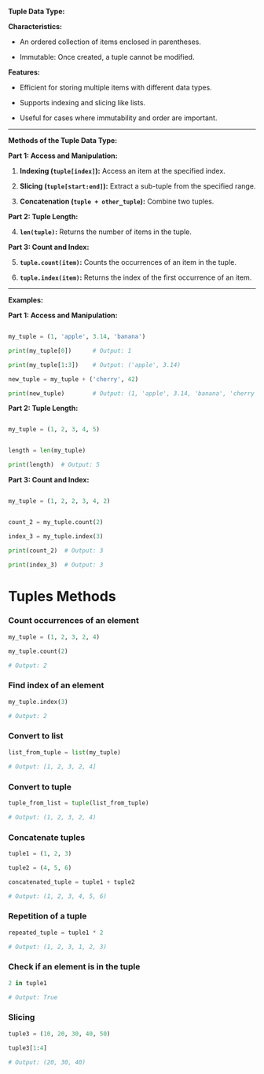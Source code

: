 **Tuple Data Type:**




**Characteristics:**

- An ordered collection of items enclosed in parentheses.

- Immutable: Once created, a tuple cannot be modified.




**Features:**

- Efficient for storing multiple items with different data types.

- Supports indexing and slicing like lists.

- Useful for cases where immutability and order are important.




---




**Methods of the Tuple Data Type:**




**Part 1: Access and Manipulation:**

1. **Indexing (`tuple[index]`):** Access an item at the specified index.

2. **Slicing (`tuple[start:end]`):** Extract a sub-tuple from the specified range.

3. **Concatenation (`tuple + other_tuple`):** Combine two tuples.




**Part 2: Tuple Length:**

4. **`len(tuple)`:** Returns the number of items in the tuple.




**Part 3: Count and Index:**

5. **`tuple.count(item)`:** Counts the occurrences of an item in the tuple.

6. **`tuple.index(item)`:** Returns the index of the first occurrence of an item.




---




**Examples:**




**Part 1: Access and Manipulation:**

```python

my_tuple = (1, 'apple', 3.14, 'banana')

print(my_tuple[0])      # Output: 1

print(my_tuple[1:3])    # Output: ('apple', 3.14)

new_tuple = my_tuple + ('cherry', 42)

print(new_tuple)        # Output: (1, 'apple', 3.14, 'banana', 'cherry', 42)

```




**Part 2: Tuple Length:**

```python

my_tuple = (1, 2, 3, 4, 5)


length = len(my_tuple)

print(length)  # Output: 5

```




**Part 3: Count and Index:**

```python

my_tuple = (1, 2, 2, 3, 4, 2)


count_2 = my_tuple.count(2)

index_3 = my_tuple.index(3)

print(count_2)  # Output: 3

print(index_3)  # Output: 3

```



# Tuples Methods

### Count occurrences of an element
```python
my_tuple = (1, 2, 3, 2, 4)

my_tuple.count(2)

# Output: 2
```



### Find index of an element
```python
my_tuple.index(3)

# Output: 2
```



### Convert to list
```python
list_from_tuple = list(my_tuple)

# Output: [1, 2, 3, 2, 4]
```



### Convert to tuple
```python
tuple_from_list = tuple(list_from_tuple)

# Output: (1, 2, 3, 2, 4)
```



### Concatenate tuples
```python
tuple1 = (1, 2, 3)

tuple2 = (4, 5, 6)

concatenated_tuple = tuple1 + tuple2

# Output: (1, 2, 3, 4, 5, 6)
```



### Repetition of a tuple
```python
repeated_tuple = tuple1 * 2

# Output: (1, 2, 3, 1, 2, 3)
```



### Check if an element is in the tuple
```python
2 in tuple1

# Output: True
```



### Slicing
```python
tuple3 = (10, 20, 30, 40, 50)

tuple3[1:4]

# Output: (20, 30, 40)
```
